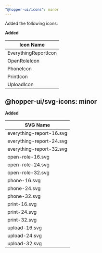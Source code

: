 ```yaml
---
"@hopper-ui/icons": minor
---
```


Added the following icons:

**Added**

| Icon Name                            |
| ------------------------------------ |
| EverythingReportIcon                 |
| OpenRoleIcon                         |
| PhoneIcon                            |
| PrintIcon                            |
| UploadIcon                           |

## @hopper-ui/svg-icons: minor

**Added**

| SVG Name                             |
| ------------------------------------ |
| everything-report-16.svg             |
| everything-report-24.svg             |
| everything-report-32.svg             |
| open-role-16.svg                     |
| open-role-24.svg                     |
| open-role-32.svg                     |
| phone-16.svg                         |
| phone-24.svg                         |
| phone-32.svg                         |
| print-16.svg                         |
| print-24.svg                         |
| print-32.svg                         |
| upload-16.svg                        |
| upload-24.svg                        |
| upload-32.svg                        |
